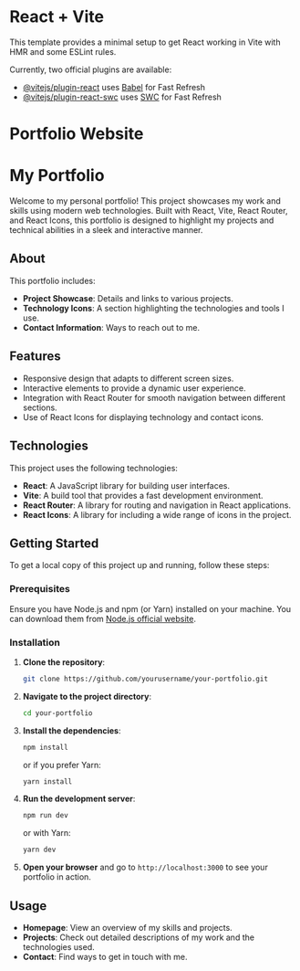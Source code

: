 # React + Vite

This template provides a minimal setup to get React working in Vite with HMR and some ESLint rules.

Currently, two official plugins are available:

- [@vitejs/plugin-react](https://github.com/vitejs/vite-plugin-react/blob/main/packages/plugin-react/README.md) uses [Babel](https://babeljs.io/) for Fast Refresh
- [@vitejs/plugin-react-swc](https://github.com/vitejs/vite-plugin-react-swc) uses [SWC](https://swc.rs/) for Fast Refresh
# Portfolio Website

# My Portfolio

Welcome to my personal portfolio! This project showcases my work and skills using modern web technologies. Built with React, Vite, React Router, and React Icons, this portfolio is designed to highlight my projects and technical abilities in a sleek and interactive manner.


## About

This portfolio includes:
- **Project Showcase**: Details and links to various projects.
- **Technology Icons**: A section highlighting the technologies and tools I use.
- **Contact Information**: Ways to reach out to me.

## Features

- Responsive design that adapts to different screen sizes.
- Interactive elements to provide a dynamic user experience.
- Integration with React Router for smooth navigation between different sections.
- Use of React Icons for displaying technology and contact icons.

## Technologies

This project uses the following technologies:

- **React**: A JavaScript library for building user interfaces.
- **Vite**: A build tool that provides a fast development environment.
- **React Router**: A library for routing and navigation in React applications.
- **React Icons**: A library for including a wide range of icons in the project.

## Getting Started

To get a local copy of this project up and running, follow these steps:

### Prerequisites

Ensure you have Node.js and npm (or Yarn) installed on your machine. You can download them from [Node.js official website](https://nodejs.org/).

### Installation

1. **Clone the repository**:
    ```bash
    git clone https://github.com/yourusername/your-portfolio.git
    ```

2. **Navigate to the project directory**:
    ```bash
    cd your-portfolio
    ```

3. **Install the dependencies**:
    ```bash
    npm install
    ```
    or if you prefer Yarn:
    ```bash
    yarn install
    ```

4. **Run the development server**:
    ```bash
    npm run dev
    ```
    or with Yarn:
    ```bash
    yarn dev
    ```

5. **Open your browser** and go to `http://localhost:3000` to see your portfolio in action.

## Usage

- **Homepage**: View an overview of my skills and projects.
- **Projects**: Check out detailed descriptions of my work and the technologies used.
- **Contact**: Find ways to get in touch with me.



